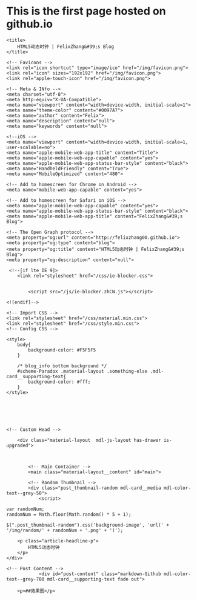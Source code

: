 # This is the first page hosted on github.io

<!DOCTYPE html>
<html>
    <head>
    <!-- Title -->
    
    <title>
        HTML5动态时钟 | FelixZhang&#39;s Blog
    </title>
    
    <!-- Favicons -->
    <link rel="icon shortcut" type="image/ico" href="/img/favicon.png">
    <link rel="icon" sizes="192x192" href="/img/favicon.png">
    <link rel="apple-touch-icon" href="/img/favicon.png">
    
    <!-- Meta & INfo -->
    <meta charset="utf-8">
    <meta http-equiv="X-UA-Compatible">
    <meta name="viewport" content="width=device-width, initial-scale=1">
    <meta name="theme-color" content="#0097A7">
    <meta name="author" content="Felix">
    <meta name="description" content="null">
    <meta name="keywords" content="null">
    
    <!--iOS -->
    <meta name="viewport" content="width=device-width, initial-scale=1, user-scalable=no">
    <meta name="apple-mobile-web-app-title" content="Title">
    <meta name="apple-mobile-web-app-capable" content="yes">
    <meta name="apple-mobile-web-app-status-bar-style" content="black">
    <meta name="HandheldFriendly" content="True">
    <meta name="MobileOptimized" content="480">
    
    <!-- Add to homescreen for Chrome on Android -->
    <meta name="mobile-web-app-capable" content="yes">
    
    <!-- Add to homescreen for Safari on iOS -->
    <meta name="apple-mobile-web-app-capable" content="yes">
    <meta name="apple-mobile-web-app-status-bar-style" content="black">
    <meta name="apple-mobile-web-app-title" content="FelixZhang&#39;s Blog">
    
    <!-- The Open Graph protocol -->
    <meta property="og:url" content="http://felixzhang00.github.io">
    <meta property="og:type" content="blog">
    <meta property="og:title" content="HTML5动态时钟 | FelixZhang&#39;s Blog">
    <meta property="og:description" content="null">
    
     <!--[if lte IE 9]>
        <link rel="stylesheet" href="/css/ie-blocker.css">
        
        
            <script src="/js/ie-blocker.zhCN.js"></script>
        
    <![endif]-->
    
    <!-- Import CSS -->
    <link rel="stylesheet" href="/css/material.min.css">
    <link rel="stylesheet" href="/css/style.min.css">
    <!-- Config CSS -->


<!-- Other Styles -->



<!-- Theme Background Related-->

    <style>
        body{
            background-color: #F5F5F5
        }
		
		/* blog_info bottom background */
        #scheme-Paradox .material-layout .something-else .mdl-card__supporting-text{
            background-color: #fff;
        }
    </style>





    
    <!-- Custom Head -->
    
</head>

<body id="scheme-Paradox">

		
        <div class="material-layout  mdl-js-layout has-drawer is-upgraded">
				
			
			
            <!-- Main Container -->
            <main class="material-layout__content" id="main">
			
			<!-- Random Thumbnail -->
			<div class="post_thumbnail-random mdl-card__media mdl-color-text--grey-50">
				<script>
    
    var randomNum;
    randomNum = Math.floor(Math.random() * 5 + 1);
    
    $(".post_thumbnail-random").css('background-image', 'url(' + '/img/random/' + randomNum + '.png' + ')');
    
</script>

		
	
        <p class="article-headline-p">
            HTML5动态时钟
        </p>
    </div>
	
	<!-- Post Content -->
                <div id="post-content" class="markdown-Github mdl-color-text--grey-700 mdl-card__supporting-text fade out">
	
		<p>##效果图</p>
<p><canvas id="mycanvas" width="360" height="360" style="background: #B0D141"></canvas></p>
<script>
            var mycanvas = document.getElementById("mycanvas");
            var context = mycanvas.getContext("2d");
			var width = 360 ; 
			var height = 360 ;

            function drawClock() {
                //每次调用函数都要对指定区域清屏
                context.clearRect(0, 0, width, width);
                var date = new Date();
                var hour = date.getHours();
                var min = date.getMinutes();
                var sec = date.getSeconds();
                hour = (hour >= 12) ? hour - 12 : hour;
                hour = hour + min / 60;
                min = min + sec / 60;

                //画圆
                context.lineWidth=10;
                context.strokeStyle='#000';
                context.beginPath();
                context.arc(width/2, width/2, 200, 0, 360, false);
                context.closePath();
                context.stroke();



                //画时刻度

                for (var i = 0; i < 12; i++) {
                    context.save();
                    context.strokeStyle='black';
                    context.beginPath();
                    context.translate(width/2, width/2);
                    context.rotate(i * 30 * Math.PI / 180);
                    context.beginPath();
                    context.moveTo(0, -(width/3)-20);
                    context.lineTo(0, - (width/3) );
                    context.closePath();
                    context.stroke();
                    context.restore();
                }


                //画分刻度
                context.beginPath();
                for (var i = 0; i < 60; i++) {
                    context.save();
                    context.strokeStyle='blue';
                    context.beginPath();
                    context.translate(width/2, width/2);
                    context.rotate(i * 6 * Math.PI / 180);
                    context.moveTo(0, -(width/3)-10);
                    context.lineTo(0, -(width/3)-20);
                    context.closePath();
                    context.stroke();
                    context.restore();
                }


                //画时针
                context.save();
                context.lineWidth=12;
                context.beginPath();
                context.translate(width/2, width/2);
                context.rotate(hour * Math.PI * 30 / 180);
                context.moveTo(0, -(width/4));
                context.lineTo(0, 10);
                context.closePath();
                context.stroke();
                context.restore();

                //画分针
                context.save();
                context.lineWidth=8;
                context.beginPath();
                context.translate(width/2, width/2);
                context.rotate(min * Math.PI * 6 / 180);
                context.moveTo(0, -(width/3));
                context.lineTo(0, 10);
                context.closePath();
                context.stroke();
                context.restore();

                //画秒针
                context.save();
                context.lineWidth=5;
                context.strokeStyle='purple';
                context.beginPath();
                context.translate(width/2, width/2);
                context.rotate(sec * Math.PI * 6 / 180);
                context.moveTo(0, -(width/3)-10);
                context.lineTo(0, 12);
                context.closePath();
                context.stroke();
                context.restore();
            }
            setInterval(drawClock, 1000);
        </script>
	
	
</div>


<!-- MathJax Load-->

            </main>
        </div>
		
    </body>
		
	
</html>
